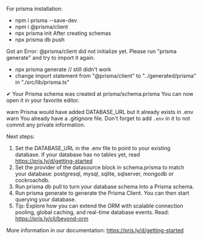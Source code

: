 For prisma installation:
- npm i prisma --save-dev
- npm i @prisma/client
- npx prisma init
After creating schemas
- npx prisma db push

Got an Error: @prisma/client did not initialize yet. Please run "prisma generate" and try to import it again.
- npx prisma generate // still didn't work
- change import statement from "@prisma/client" to "../generated/prisma" in "./src/lib/prisma.ts"


✔ Your Prisma schema was created at prisma/schema.prisma
  You can now open it in your favorite editor.

warn Prisma would have added DATABASE_URL but it already exists in .env
warn You already have a .gitignore file. Don't forget to add `.env` in it to not commit any private information.

Next steps:
1. Set the DATABASE_URL in the .env file to point to your existing database. If your database has no tables yet, read https://pris.ly/d/getting-started
2. Set the provider of the datasource block in schema.prisma to match your database: postgresql, mysql, sqlite, sqlserver, mongodb or cockroachdb.
3. Run prisma db pull to turn your database schema into a Prisma schema.
4. Run prisma generate to generate the Prisma Client. You can then start querying your database.
5. Tip: Explore how you can extend the ORM with scalable connection pooling, global caching, and real-time database events. 
Read: https://pris.ly/cli/beyond-orm

More information in our documentation:
https://pris.ly/d/getting-started
